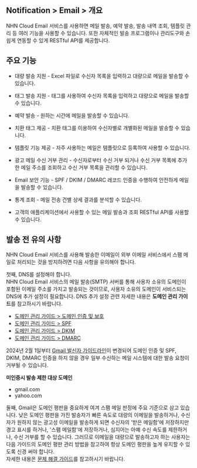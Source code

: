 ## Notification > Email > 개요

NHN Cloud Email 서비스를 사용하면 메일 발송, 예약 발송, 발송 내역 조회, 템플릿 관리 등 여러 기능을 사용할 수 있습니다. 
또한 자체적인 발송 프로그램이나 관리도구와 손쉽게 연동할 수 있게 RESTful API를 제공합니다.

## 주요 기능

- 대량 발송 지원 
    \- Excel 파일로 수신자 목록을 입력하고 대량으로 메일을 발송할 수 있습니다.
- 태그 발송 지원 
    \- 태그를 사용하여 수신자 목록을 입력하고 대량으로 메일을 발송할 수 있습니다.
- 예약 발송 
    \- 원하는 시간에 메일을 발송할 수 있습니다.
- 치환 태그 제공 
    \- 치환 태그를 이용하여 수신자별로 개별화된 메일을 발송할 수 있습니다.
- 템플릿 기능 제공 
    \- 자주 사용하는 메일은 템플릿으로 등록하여 사용할 수 있습니다.
- 광고 메일 수신 거부 관리 
    \- 수신자로부터 수신 거부 되거나 수신 거부 목록에 추가한 메일 주소를 조회하고 수신 거부 목록을 관리할 수 있습니다. 
- Email 보안 기능 
    \- SPF / DKIM / DMARC 레코드 인증을 수행하여 안전하게 메일을 발송할 수 있습니다. 
- 통계 조회 
    \- 메일 전송 건별 상세 결과를 분석할 수 있습니다. 

- 고객의 애플리케이션에서 사용할 수 있는 메일 발송과 조회 RESTful API를 사용할 수 있습니다.

## 발송 전 유의 사항
NHN Cloud Email 서비스를 사용해 발송한 이메일이 외부 이메일 서비스에서 스팸 메일로 처리되는 것을 방지하려면 다음 사항을 유의해야 합니다.

첫째, DNS를 설정해야 합니다. <br/>
NHN Cloud Email 서비스의 메일 발송(SMTP) 서버를 통해 사용자 소유의 도메인이 포함된 이메일 주소를 가지고 발송되는 것이므로, 사용자 소유의 도메인이 서비스되는 DNS에 추가 설정이 필요합니다. 
DNS 추가 설정 관련 자세한 내용은 **도메인 관리 가이드**를 참고하시기 바랍니다.

- [도메인 관리 가이드 > 도메인 인증 및 보호](./domain-verification/)
- [도메인 관리 가이드 > SPF](./spf-record/)
- [도메인 관리 가이드 > DKIM](./dkim-record/)
- [도메인 관리 가이드 > DMARC](./dmarc-record/)

2024년 2월 1일부터 [Gmail 발신자 가이드라인](https://support.google.com/mail/answer/81126?hl=ko#requirements-5k)이 변경되어 도메인 인증 및 SPF, DKIM, DMARC 인증을 하지 않을 경우 일부 수신하는 메일 시스템에 대한 발송 요청이 거부될 수 있습니다.

**미인증시 발송 제한 대상 도메인**
- gmail.com
- yahoo.com

둘째, Gmail은 도메인 평판을 중요하게 여겨 스팸 메일 판정에 주요 기준으로 삼고 있습니다. 낮은 도메인 평판을 가진 발송자가 빠른 속도로 대량의 이메일을 발송하거나, 수신자가 원하지 않는 광고성 이메일을 발송하게 되면 수신자의 '받은 메일함'에 저장하지만 경고 표시를 하거나, '스팸 메일함'에 저장하거나, 심지어는 아예 수신 속도를 제한하거나, 수신 거부를 할 수 있습니다. 그러므로 이메일을 대량으로 발송하고자 하는 사용자는 다음 가이드의 도메인 평판 관리 방법을 참고하여 항상 도메인 평판을 높게 유지할 수 있도록 신경 써야 합니다.<br>
자세한 내용은 [문제 해결 가이드](./troubleshooting-guide/)를 참고하시기 바랍니다.
